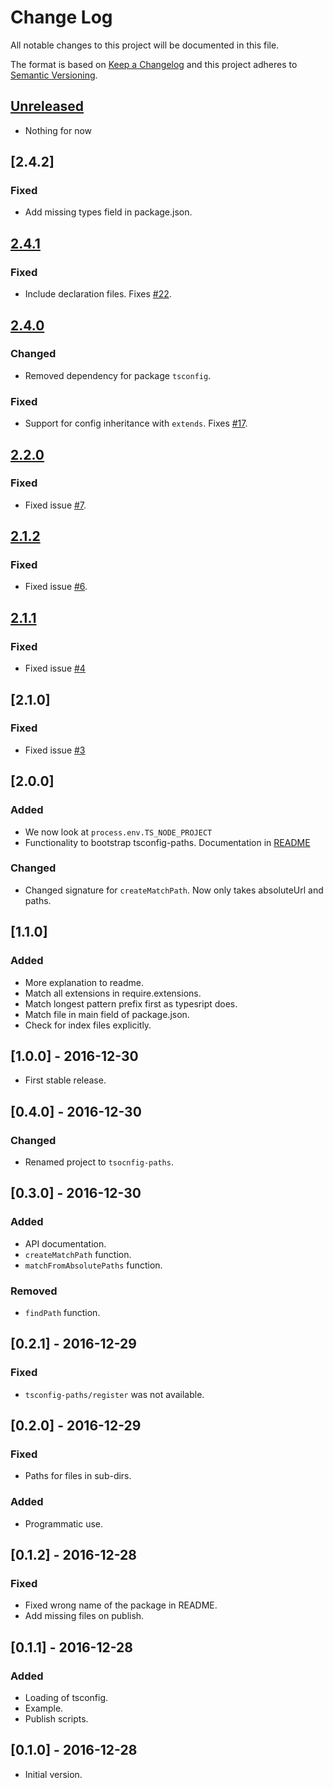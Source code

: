 # Change Log
All notable changes to this project will be documented in this file.

The format is based on [Keep a Changelog](http://keepachangelog.com/) 
and this project adheres to [Semantic Versioning](http://semver.org/).

## [Unreleased]
- Nothing for now

## [2.4.2]
### Fixed
- Add missing types field in package.json.

## [2.4.1]
### Fixed
- Include declaration files. Fixes [#22](https://github.com/dividab/tsconfig-paths/issues/22).

## [2.4.0]
### Changed
- Removed dependency for package `tsconfig`.
### Fixed
- Support for config inheritance with `extends`. Fixes [#17](https://github.com/dividab/tsconfig-paths/issues/17).

## [2.2.0]
### Fixed
- Fixed issue [#7](https://github.com/dividab/tsconfig-paths/issues/7).

## [2.1.2]
### Fixed
- Fixed issue [#6](https://github.com/dividab/tsconfig-paths/issues/6).

## [2.1.1]
### Fixed
- Fixed issue [#4](https://github.com/dividab/tsconfig-paths/issues/4)

## [2.1.0]
### Fixed
- Fixed issue [#3](https://github.com/dividab/tsconfig-paths/issues/3)

## [2.0.0]
### Added
- We now look at `process.env.TS_NODE_PROJECT`
- Functionality to bootstrap tsconfig-paths. Documentation in [README](https://github.com/dividab/tsconfig-paths/blob/master/README.md)

### Changed
- Changed signature for `createMatchPath`. Now only takes absoluteUrl and paths.

## [1.1.0]
### Added
- More explanation to readme.
- Match all extensions in require.extensions.
- Match longest pattern prefix first as typesript does.
- Match file in main field of package.json.
- Check for index files explicitly.

## [1.0.0] - 2016-12-30
- First stable release.

## [0.4.0] - 2016-12-30
### Changed
- Renamed project to `tsocnfig-paths`.

## [0.3.0] - 2016-12-30
### Added
- API documentation.
- `createMatchPath` function.
- `matchFromAbsolutePaths` function.
### Removed
- `findPath` function.

## [0.2.1] - 2016-12-29
### Fixed
- `tsconfig-paths/register` was not available.

## [0.2.0] - 2016-12-29
### Fixed
- Paths for files in sub-dirs.
### Added
- Programmatic use.

## [0.1.2] - 2016-12-28
### Fixed
- Fixed wrong name of the package in README.
- Add missing files on publish.

## [0.1.1] - 2016-12-28
### Added
- Loading of tsconfig.
- Example.
- Publish scripts.

## [0.1.0] - 2016-12-28
- Initial version.


[Unreleased]: https://github.com/dividab/tsconfig-paths/compare/2.4.1...master
[2.4.1]: https://github.com/dividab/tsconfig-paths/compare/2.4.0...2.4.1
[2.4.0]: https://github.com/dividab/tsconfig-paths/compare/2.2.0...2.4.0
[2.2.0]: https://github.com/dividab/tsconfig-paths/compare/2.1.2...2.2.0
[2.1.2]: https://github.com/dividab/tsconfig-paths/compare/2.1.1...2.1.2
[2.1.1]: https://github.com/dividab/tsconfig-paths/compare/2.1.0...2.1.1
